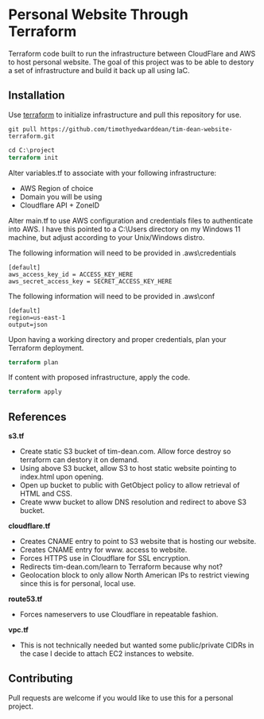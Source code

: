 # Personal Website Through Terraform

Terraform code built to run the infrastructure between CloudFlare and AWS to host personal website. The goal of this project was to be able to destory a set of infrastructure and build it back up all using IaC.

## Installation

Use [terraform](https://developer.hashicorp.com/terraform/downloads) to initialize infrastructure and pull this repository for use.

```git
git pull https://github.com/timothyedwarddean/tim-dean-website-terraform.git
```

```terraform
cd C:\project
terraform init
```

Alter variables.tf to associate with your following infrastructure:

* AWS Region of choice
* Domain you will be using
* Cloudflare API + ZoneID

Alter main.tf to use AWS configuration and credentials files to authenticate into AWS. I have this pointed to a C:\Users directory on my Windows 11 machine, but adjust according to your Unix/Windows distro.

The following information will need to be provided in \.aws\credentials

```text
[default]
aws_access_key_id = ACCESS_KEY_HERE
aws_secret_access_key = SECRET_ACCESS_KEY_HERE
```

The following information will need to be provided in \.aws\conf

```text
[default]
region=us-east-1
output=json
```

Upon having a working directory and proper credentials, plan your Terraform deployment.

```terraform
terraform plan
```

If content with proposed infrastructure, apply the code.

```terraform
terraform apply
```

## References

**s3.tf**

* Create static S3 bucket of tim-dean.com. Allow force destroy so terraform can destory it on demand.
* Using above S3 bucket, allow S3 to host static website pointing to index.html upon opening.
* Open up bucket to public with GetObject policy to allow retrieval of HTML and CSS.
* Create www bucket to allow DNS resolution and redirect to above S3 bucket.

**cloudflare.tf**

* Creates CNAME entry to point to S3 website that is hosting our website.
* Creates CNAME entry for www. access to website.
* Forces HTTPS use in Cloudflare for SSL encryption.
* Redirects tim-dean.com/learn to Terraform because why not?
* Geolocation block to only allow North American IPs to restrict viewing since this is for personal, local use.

**route53.tf**

* Forces nameservers to use Cloudflare in repeatable fashion.

**vpc.tf**

* This is not technically needed but wanted some public/private CIDRs in the case I decide to attach EC2 instances to website.


## Contributing

Pull requests are welcome if you would like to use this for a personal project.

